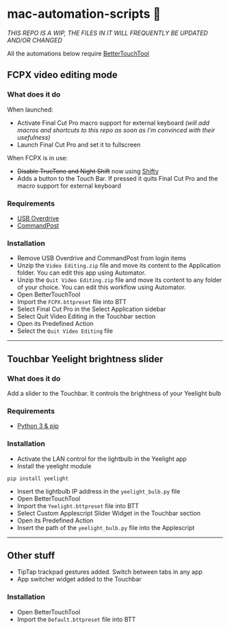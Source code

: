 # mac-automation-scripts 🤖
*THIS REPO IS A WIP, THE FILES IN IT WILL FREQUENTLY BE UPDATED AND/OR CHANGED*

All the automations below require [BetterTouchTool](https://folivora.ai)

## FCPX video editing mode
### What does it do
When launched:
* Activate Final Cut Pro macro support for external keyboard *(will add macros and shortcuts to this repo as soon as I'm convinced with their usefulness)*
* Launch Final Cut Pro and set it to fullscreen

When FCPX is in use:
* ~~Disable TrueTone and Night Shift~~ now using [Shifty](https://shifty.natethompson.io/en/)
* Adds a button to the Touch Bar. If pressed it quits Final Cut Pro and the macro support for external keyboard

### Requirements
* [USB Overdrive](http://www.usboverdrive.com/USBOverdrive/News.html)
* [CommandPost](http://commandpost.io)

### Installation
* Remove USB Overdrive and CommandPost from login items
* Unzip the `Video Editing.zip` file and move its content to the Application folder. You can edit this app using Automator.
* Unzip the `Quit Video Editing.zip` file and move its content to any folder of your choice. You can edit this workflow using Automator.
* Open BetterTouchTool
* Import the `FCPX.bttpreset` file into BTT
* Select Final Cut Pro in the Select Application sidebar
* Select Quit Video Editing in the Touchbar section
* Open its Predefined Action 
* Select the `Quit Video Editing` file

---
## Touchbar Yeelight brightness slider
### What does it do
Add a slider to the Touchbar. It controls the brightness of your Yeelight bulb

### Requirements
* [Python 3 & pip](https://www.python.org/downloads/)

### Installation
* Activate the LAN control for the lightbulb in the Yeelight app
* Install the yeelight module
```shell
pip install yeelight
```
* Insert the lightbulb IP address in the `yeelight_bulb.py` file
* Open BetterTouchTool
* Import the `Yeelight.bttpreset` file into BTT
* Select Custom Applescript Slider Widget in the Touchbar section
* Open its Predefined Action
* Insert the path of the `yeelight_bulb.py` file into the Applescript 

---
## Other stuff
* TipTap trackpad gestures added. Switch between tabs in any app
* App switcher widget added to the Touchbar

### Installation
* Open BetterTouchTool
* Import the `Default.bttpreset` file into BTT

